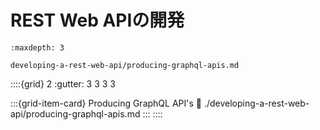 # REST Web APIの開発

```{toctree}
:maxdepth: 3

developing-a-rest-web-api/producing-graphql-apis.md
```

::::{grid} 2
:gutter: 3 3 3 3

:::{grid-item-card} Producing GraphQL API's
:link: ./developing-a-rest-web-api/producing-graphql-apis.md
:::
::::
